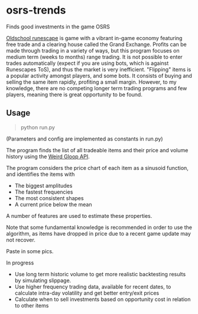 # osrs-trends
Finds good investments in the game OSRS

[Oldschool runescape](https://oldschool.runescape.com/) is game with a vibrant in-game economy featuring free trade and a clearing house called the Grand Exchange. Profits can be made through trading in a variety of ways, but this program focuses on medium term (weeks to months) range trading. It is not possible to enter trades automatically (expect if you are using bots, which is against Runescapes ToS), and thus the market is very inefficient. "Flipping" items is a popular activity amongst players, and some bots. It consists of buying and selling the same item rapidly, profiting a small margin. However, to my knowledge, there are no competing longer term trading programs and few players, meaning there is great opportunity to be found.

## Usage

> python run.py

(Parameters and config are implemented as constants in run.py)

The program finds the list of all tradeable items and their price and volume history using the [Weird Gloop API](https://api.weirdgloop.org/).

The program considers the price chart of each item as a sinusoid function, and identifies the items with
* The biggest amplitudes
* The fastest frequencies
* The most consistent shapes
* A current price below the mean

A number of features are used to estimate these properties.

Note that some fundamental knowledge is recommended in order to use the algorithm, as items have dropped in price due to a recent game update may not recover.

Paste in some pics.

In progress

* Use long term historic volume to get more realistic backtesting results by simulating slippage.
* Use higher frequency trading data, available for recent dates, to calculate intra-day volatility and get better entry/exit prices
* Calculate when to sell investments based on opportunity cost in relation to other items

